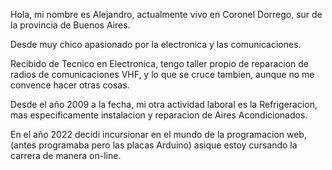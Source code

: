Hola, mi nombre es Alejandro, actualmente vivo en Coronel Dorrego, sur de la provincia de Buenos Aires.

Desde muy chico apasionado por la electronica y las comunicaciones.

Recibido de Tecnico en Electronica, tengo taller propio de reparacion de radios de comunicaciones VHF, y lo que se cruce tambien, aunque no me convence hacer otras cosas.

Desde el año 2009 a la fecha, mi otra actividad laboral es la Refrigeracion, mas especificamente instalacion y reparacion de Aires Acondicionados.

En el año 2022 decidi incursionar en el mundo de la programacion web, (antes programaba pero las placas Arduino) asique estoy cursando la carrera de manera on-line.
